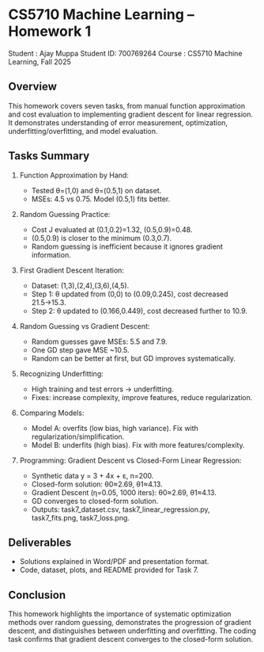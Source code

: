 CS5710 Machine Learning – Homework 1
====================================

Student   : Ajay Muppa
Student ID: 700769264
Course    : CS5710 Machine Learning, Fall 2025

Overview
--------
This homework covers seven tasks, from manual function approximation and cost evaluation
to implementing gradient descent for linear regression. It demonstrates understanding of
error measurement, optimization, underfitting/overfitting, and model evaluation.

Tasks Summary
-------------
1. Function Approximation by Hand:
   - Tested θ=(1,0) and θ=(0.5,1) on dataset.
   - MSEs: 4.5 vs 0.75. Model (0.5,1) fits better.

2. Random Guessing Practice:
   - Cost J evaluated at (0.1,0.2)=1.32, (0.5,0.9)=0.48.
   - (0.5,0.9) is closer to the minimum (0.3,0.7).
   - Random guessing is inefficient because it ignores gradient information.

3. First Gradient Descent Iteration:
   - Dataset: (1,3),(2,4),(3,6),(4,5).
   - Step 1: θ updated from (0,0) to (0.09,0.245), cost decreased 21.5→15.3.
   - Step 2: θ updated to (0.166,0.449), cost decreased further to 10.9.

4. Random Guessing vs Gradient Descent:
   - Random guesses gave MSEs: 5.5 and 7.9.
   - One GD step gave MSE ~10.5.
   - Random can be better at first, but GD improves systematically.

5. Recognizing Underfitting:
   - High training and test errors → underfitting.
   - Fixes: increase complexity, improve features, reduce regularization.

6. Comparing Models:
   - Model A: overfits (low bias, high variance). Fix with regularization/simplification.
   - Model B: underfits (high bias). Fix with more features/complexity.

7. Programming: Gradient Descent vs Closed-Form Linear Regression:
   - Synthetic data y = 3 + 4x + ε, n=200.
   - Closed-form solution: θ0≈2.69, θ1≈4.13.
   - Gradient Descent (η=0.05, 1000 iters): θ0≈2.69, θ1≈4.13.
   - GD converges to closed-form solution.
   - Outputs: task7_dataset.csv, task7_linear_regression.py, task7_fits.png, task7_loss.png.

Deliverables
------------
- Solutions explained in Word/PDF and presentation format.
- Code, dataset, plots, and README provided for Task 7.

Conclusion
----------
This homework highlights the importance of systematic optimization methods over random guessing,
demonstrates the progression of gradient descent, and distinguishes between underfitting and overfitting.
The coding task confirms that gradient descent converges to the closed-form solution.
